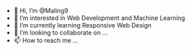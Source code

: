 - 👋 Hi, I’m @Maling9
- 👀 I’m interested in Web Development and Machine Learning
- 🌱 I’m currently learning Responsive Web Design
- 💞️ I’m looking to collaborate on ...
- 📫 How to reach me ...

<!---
Maling9/Maling9 is a ✨ special ✨ repository because its `README.md` (this file) appears on your GitHub profile.
You can click the Preview link to take a look at your changes.
--->

